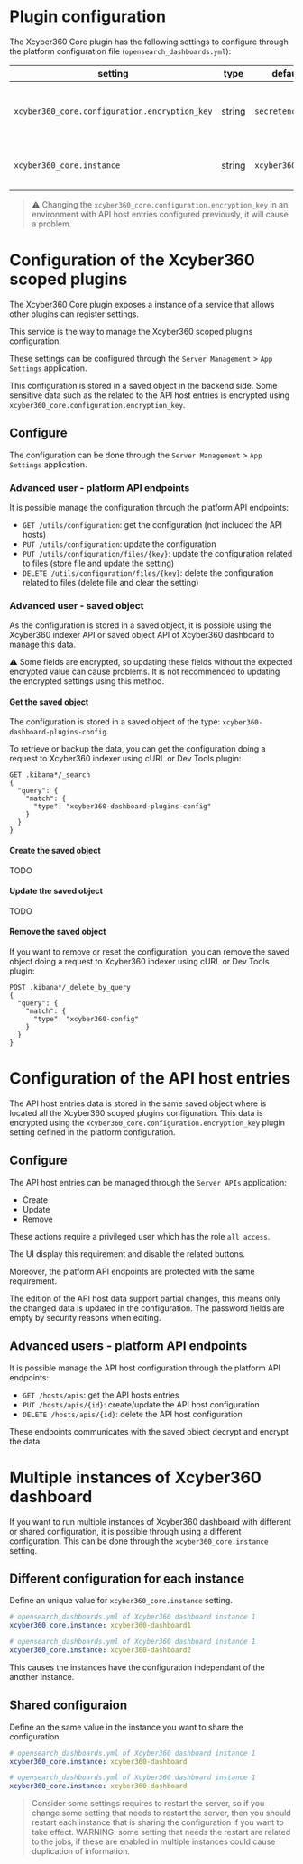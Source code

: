 # Plugin configuration

The Xcyber360 Core plugin has the following settings to configure through the platform configuration
file (`opensearch_dashboards.yml`):

| setting                                   | type   | default value          | description                                         |
| ----------------------------------------- | ------ | ---------------------- | --------------------------------------------------- |
| `xcyber360_core.configuration.encryption_key` | string | `secretencryptionkey!` | Define a key used encrypt some configuration values |
| `xcyber360_core.instance`                     | string | `xcyber360-dashboard`      | Define the instance of the configuration            |

> :warning: Changing the `xcyber360_core.configuration.encryption_key` in an environment with API host entries
> configured previously, it will cause a problem.

# Configuration of the Xcyber360 scoped plugins

The Xcyber360 Core plugin exposes a instance of a service that allows other plugins can register
settings.

This service is the way to manage the Xcyber360 scoped plugins configuration.

These settings can be configured through the `Server Management` > `App Settings` application.

This configuration is stored in a saved object in the backend side. Some sensitive data such as the
related to the API host entries is encrypted using `xcyber360_core.configuration.encryption_key`.

## Configure

The configuration can be done through the `Server Management` > `App Settings` application.

### Advanced user - platform API endpoints

It is possible manage the configuration through the platform API endpoints:

- `GET /utils/configuration`: get the configuration (not included the API hosts)
- `PUT /utils/configuration`: update the configuration
- `PUT /utils/configuration/files/{key}`: update the configuration related to files
  (store file and update the setting)
- `DELETE /utils/configuration/files/{key}`: delete the configuration related to files
  (delete file and clear the setting)

### Advanced user - saved object

As the configuration is stored in a saved object, it is possible using the Xcyber360 indexer API or
saved object API of Xcyber360 dashboard to manage this data.

:warning: Some fields are encrypted, so updating these fields without the expected encrypted value
can cause problems. It is not recommended to updating the encrypted settings using this method.

#### Get the saved object

The configuration is stored in a saved object of the type: `xcyber360-dashboard-plugins-config`.

To retrieve or backup the data, you can get the configuration doing a request to Xcyber360 indexer using
cURL or Dev Tools plugin:

```
GET .kibana*/_search
{
  "query": {
    "match": {
      "type": "xcyber360-dashboard-plugins-config"
    }
  }
}
```

#### Create the saved object

TODO

#### Update the saved object

TODO

#### Remove the saved object

If you want to remove or reset the configuration, you can remove the saved object doing a request to
Xcyber360 indexer using cURL or Dev Tools plugin:

```
POST .kibana*/_delete_by_query
{
  "query": {
    "match": {
      "type": "xcyber360-config"
    }
  }
}
```

# Configuration of the API host entries

The API host entries data is stored in the same saved object where is located all the Xcyber360 scoped
plugins configuration. This data is encrypted using the `xcyber360_core.configuration.encryption_key` plugin
setting defined in the platform configuration.

## Configure

The API host entries can be managed through the `Server APIs` application:

- Create
- Update
- Remove

These actions require a privileged user which has the role `all_access`.

The UI display this requirement and disable the related buttons.

Moreover, the platform API endpoints are protected with the same requirement.

The edition of the API host data support partial changes, this means only the changed data is
updated in the configuration. The password fields are empty by security reasons when editing.

## Advanced users - platform API endpoints

It is possible manage the API host configuration through the platform API endpoints:

- `GET /hosts/apis`: get the API hosts entries
- `PUT /hosts/apis/{id}`: create/update the API host configuration
- `DELETE /hosts/apis/{id}`: delete the API host configuration

These endpoints communicates with the saved object decrypt and encrypt the data.

# Multiple instances of Xcyber360 dashboard

If you want to run multiple instances of Xcyber360 dashboard with different or shared configuration, it is
possible through using a different configuration. This can be done through the
`xcyber360_core.instance` setting.

## Different configuration for each instance

Define an unique value for `xcyber360_core.instance` setting.

```yml
# opensearch_dashboards.yml of Xcyber360 dashboard instance 1
xcyber360_core.instance: xcyber360-dashboard1
```

```yml
# opensearch_dashboards.yml of Xcyber360 dashboard instance 1
xcyber360_core.instance: xcyber360-dashboard2
```

This causes the instances have the configuration independant of the another instance.

## Shared configuraion

Define an the same value in the instance you want to share the configuration.

```yml
# opensearch_dashboards.yml of Xcyber360 dashboard instance 1
xcyber360_core.instance: xcyber360-dashboard
```

```yml
# opensearch_dashboards.yml of Xcyber360 dashboard instance 1
xcyber360_core.instance: xcyber360-dashboard
```

> Consider some settings requires to restart the server, so if you change some setting that needs
> to restart the server, then you should restart each instance that is sharing the configuration if
> you want to take effect. WARNING: some setting that needs the restart are related to the jobs,
> if these are enabled in multiple instances could cause duplication of information.
